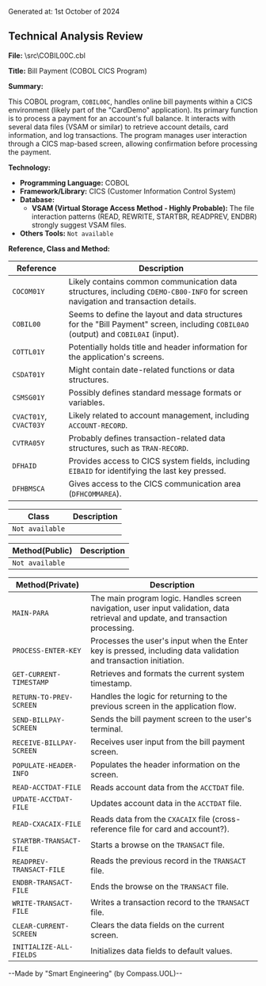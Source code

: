 Generated at: 1st October of 2024

## Technical Analysis Review

**File:**  \src\COBIL00C.cbl

**Title:**  Bill Payment (COBOL CICS Program)

**Summary:** 

This COBOL program, `COBIL00C`, handles online bill payments within a CICS environment (likely part of the "CardDemo" application). Its primary function is to process a payment for an account's full balance. It interacts with several data files (VSAM or similar) to retrieve account details, card information, and log transactions. The program manages user interaction through a CICS map-based screen, allowing confirmation before processing the payment.

**Technology:**

* **Programming Language:** COBOL
* **Framework/Library:** CICS (Customer Information Control System)
* **Database:**  
    * **VSAM (Virtual Storage Access Method - Highly Probable):**  The file interaction patterns (READ, REWRITE, STARTBR, READPREV, ENDBR) strongly suggest VSAM files. 
* **Others Tools:** `Not available`

**Reference, Class and Method:**

| Reference | Description |
|---|---|
| `COCOM01Y` | Likely contains common communication data structures, including `CDEMO-CB00-INFO` for screen navigation and transaction details. |
| `COBIL00` |  Seems to define the layout and data structures for the "Bill Payment" screen, including `COBIL0AO` (output) and `COBIL0AI` (input). |
| `COTTL01Y` |  Potentially holds title and header information for the application's screens. |
| `CSDAT01Y` |  Might contain date-related functions or data structures. |
| `CSMSG01Y` |  Possibly defines standard message formats or variables. |
| `CVACT01Y`, `CVACT03Y` |  Likely related to account management, including `ACCOUNT-RECORD`. |
| `CVTRA05Y` |  Probably defines transaction-related data structures, such as `TRAN-RECORD`. | 
| `DFHAID` | Provides access to CICS system fields, including `EIBAID` for identifying the last key pressed. |
| `DFHBMSCA` |  Gives access to the CICS communication area (`DFHCOMMAREA`). |

| Class | Description |
|---|---|
| `Not available` |  |

| Method(Public) | Description |
|---|---|
| `Not available` |  | 

| Method(Private) | Description |
|---|---|
| `MAIN-PARA` | The main program logic. Handles screen navigation, user input validation, data retrieval and update, and transaction processing. |
| `PROCESS-ENTER-KEY` | Processes the user's input when the Enter key is pressed, including data validation and transaction initiation. |
| `GET-CURRENT-TIMESTAMP` | Retrieves and formats the current system timestamp. |
| `RETURN-TO-PREV-SCREEN` |  Handles the logic for returning to the previous screen in the application flow. |
| `SEND-BILLPAY-SCREEN` |  Sends the bill payment screen to the user's terminal. |
| `RECEIVE-BILLPAY-SCREEN` |  Receives user input from the bill payment screen. |
| `POPULATE-HEADER-INFO` |  Populates the header information on the screen. |
| `READ-ACCTDAT-FILE` |  Reads account data from the `ACCTDAT` file. |
| `UPDATE-ACCTDAT-FILE` |  Updates account data in the `ACCTDAT` file. |
| `READ-CXACAIX-FILE` |  Reads data from the `CXACAIX` file (cross-reference file for card and account?). |
| `STARTBR-TRANSACT-FILE` | Starts a browse on the `TRANSACT` file. |
| `READPREV-TRANSACT-FILE` |  Reads the previous record in the `TRANSACT` file. |
| `ENDBR-TRANSACT-FILE` |  Ends the browse on the `TRANSACT` file. |
| `WRITE-TRANSACT-FILE` |  Writes a transaction record to the `TRANSACT` file. |
| `CLEAR-CURRENT-SCREEN` | Clears the data fields on the current screen. |
| `INITIALIZE-ALL-FIELDS` | Initializes data fields to default values. |

--Made by "Smart Engineering" (by Compass.UOL)--